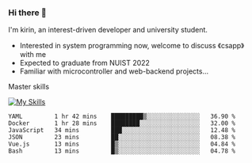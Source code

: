 ### Hi there 👋

<!--
**codeYongqi/codeYongqi** is a ✨ _special_ ✨ repository because its `README.md` (this file) appears on your GitHub profile.

Here are some ideas to get you started:

- 🔭 I’m currently working on ...
- 🌱 I’m currently learning ...
- 👯 I’m looking to collaborate on ...
- 🤔 I’m looking for help with ...
- 💬 Ask me about ...
- 📫 How to reach me: ...
- 😄 Pronouns: ...
- ⚡ Fun fact: ...
-->
I'm kirin, an interest-driven developer and university student.
- Interested in system programming now, welcome to discuss 《csapp》 with me
- Expected to graduate from NUIST 2022
- Familiar with microcontroller and web-backend projects...

Master skills

[![My Skills](https://skillicons.dev/icons?i=nodejs,java,js,html,vue,docker,vim,linux,git)](https://skillicons.dev)

<!--START_SECTION:waka-->

```text
YAML         1 hr 42 mins    █████████▒░░░░░░░░░░░░░░░   36.90 %
Docker       1 hr 28 mins    ████████░░░░░░░░░░░░░░░░░   32.00 %
JavaScript   34 mins         ███░░░░░░░░░░░░░░░░░░░░░░   12.48 %
JSON         23 mins         ██░░░░░░░░░░░░░░░░░░░░░░░   08.38 %
Vue.js       13 mins         █▒░░░░░░░░░░░░░░░░░░░░░░░   04.84 %
Bash         13 mins         █▒░░░░░░░░░░░░░░░░░░░░░░░   04.78 %
```

<!--END_SECTION:waka-->


